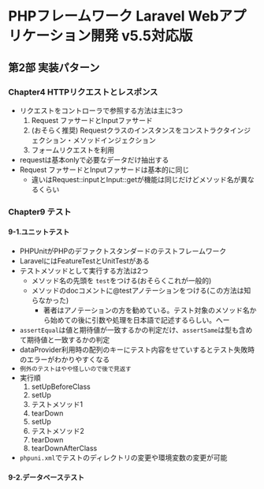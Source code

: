# PHPフレームワーク Laravel Webアプリケーション開発 v5.5対応版
## 第2部 実装パターン
### Chapter4 HTTPリクエストとレスポンス
- リクエストをコントローラで参照する方法は主に3つ
	1. Request ファサードとInputファサード
	1. (おそらく推奨) Requestクラスのインスタンスをコンストラクタインジェクション・メソッドインジェクション
	1. フォームリクエストを利用
- requestは基本onlyで必要なデータだけ抽出する
- Request ファサードとInputファサードは基本的に同じ
	- 違いはRequest::inputとInput::getが機能は同じだけどメソッド名が異なるくらい
	
### Chapter9 テスト
#### 9-1.ユニットテスト
- PHPUnitがPHPのデファクトスタンダードのテストフレームワーク
- LaravelにはFeatureTestとUnitTestがある
- テストメソッドとして実行する方法は2つ
	- メソッド名の先頭を `test`をつける(おそらくこれが一般的)
	- メソッドのdocコメントに@testアノテーションをつける(この方法は知らなかった)
		- 著者はアノテーションの方を勧めている。テスト対象のメソッド名から始めての後に引数や処理を日本語で記述するらしい。へー
- `assertEqual`は値と期待値が一致するかの判定だけ、`assertSame`は型も含めて期待値と一致するかの判定
- dataProvider利用時の配列のキーにテスト内容をせていするとテスト失敗時のエラーがわかりやすくなる
- `例外のテストはやや怪しいので後で見返す`
- 実行順
	1. setUpBeforeClass
	1. setUp
	1. テストメソッド1
	1. tearDown
	1. setUp
	1. テストメソッド2
	1. tearDown
	1. tearDownAfterClass
- `phpuni.xml`でテストのディレクトリの変更や環境変数の変更が可能

#### 9-2.データベーステスト

